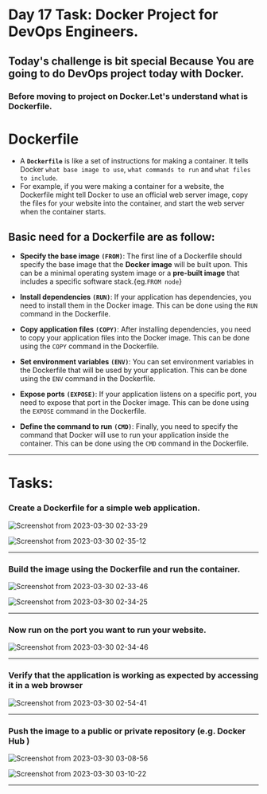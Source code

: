 # Day 17 Task: Docker Project for DevOps Engineers.

## Today's challenge is bit special Because You are going to do DevOps project today with Docker.

### Before moving to project on Docker.Let's understand what is Dockerfile.

# Dockerfile

- A **`Dockerfile`** is like a set of instructions for making a container. It tells Docker `what base image to use`, `what commands to run` and `what files to include`. 
- For example, if you were making a container for a website, the Dockerfile might tell Docker to use an official web server image, copy the files for your website into the container, and start the web server when the container starts.

## Basic need for a Dockerfile are as follow:

- **Specify the base image** **`(FROM)`**: The first line of a Dockerfile should specify the base image that the **Docker image** will be built upon. This can be a minimal operating system image or a **pre-built image** that includes a specific software stack.{eg.`FROM node`}

- **Install dependencies** **`(RUN)`**: If your application has dependencies, you need to install them in the Docker image. This can be done using the `RUN` command in the Dockerfile.

- **Copy application files** **`(COPY)`**: After installing dependencies, you need to copy your application files into the Docker image. This can be done using the `COPY` command in the Dockerfile.

- **Set environment variables** **`(ENV)`**: You can set environment variables in the Dockerfile that will be used by your application. This can be done using the `ENV` command in the Dockerfile.

- **Expose ports** **`(EXPOSE)`**: If your application listens on a specific port, you need to expose that port in the Docker image. This can be done using the `EXPOSE` command in the Dockerfile.

- **Define the command to run** **`(CMD)`**: Finally, you need to specify the command that Docker will use to run your application inside the container. This can be done using the `CMD` command in the Dockerfile.

---
# Tasks:

### Create a Dockerfile for a simple web application.

![Screenshot from 2023-03-30 02-33-29](https://user-images.githubusercontent.com/76991475/228670646-20102f3d-c896-4388-9a88-8e75c9ad45f2.png)

![Screenshot from 2023-03-30 02-35-12](https://user-images.githubusercontent.com/76991475/228670693-948eb427-fa9b-4c2c-93b1-0898620eb42c.png)

---
### Build the image using the Dockerfile and run the container.

![Screenshot from 2023-03-30 02-33-46](https://user-images.githubusercontent.com/76991475/228670656-171dfb84-5ebe-444d-8a89-443ecf48aad3.png)

![Screenshot from 2023-03-30 02-34-25](https://user-images.githubusercontent.com/76991475/228670667-702ecf87-75c2-4385-8e7b-e92fa1409628.png)

---
### Now run on the port you want to run your website.

![Screenshot from 2023-03-30 02-34-46](https://user-images.githubusercontent.com/76991475/228670682-3381fa9b-1ea1-4cfd-8a9d-d183a81f4dab.png)

---
### Verify that the application is working as expected by accessing it in a web browser

![Screenshot from 2023-03-30 02-54-41](https://user-images.githubusercontent.com/76991475/228671204-7fecba74-85de-4161-a43e-63a159107a70.png)

---
### Push the image to a public or private repository (e.g. Docker Hub )

![Screenshot from 2023-03-30 03-08-56](https://user-images.githubusercontent.com/76991475/228673859-0d066483-e816-4135-ba91-81dca3d361f9.png)

![Screenshot from 2023-03-30 03-10-22](https://user-images.githubusercontent.com/76991475/228674023-56ea4017-92f8-495b-85fb-3089a4c17972.png)

---
